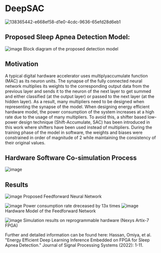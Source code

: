 # DeepSAC
![138365442-e668ef58-d1e0-4cdc-9636-65efd28d6eb1](https://user-images.githubusercontent.com/48494146/197577930-bb2e2b5b-1ad0-40a2-aa6f-321b10630320.png)

## Proposed Sleep Apnea Detection Model:
![image](https://user-images.githubusercontent.com/48494146/197580046-4a766159-a126-4e2f-b612-1707e5f41707.png)
Block diagram of the proposed detection model

## Motivation
A typical digital hardware accelerator uses multiplyaccumulate function (MAC) as its neuron units. The synapse of the fully connected neural
network multiplies its weights to the corresponding output data from the previous layer and sends it to the neuron of the next layer to get summed and either classified (at the output layer) or passed to the next layer (at the hidden layer). As a result, many multipliers need to be designed when representing the synapse of the model. When designing energy efficient hardware model, the power consumption of the system increases at a high rate due to the usage of many multipliers. To avoid this, a shifter based low-power design technique (Shift-Accumulate, SAC) has been introduced in this work where shifters have been used instead of multipliers. During the training phase of the model in software, the weights and biases were constrained in order of magnitude of 2 while maintaining the consistency of their original values.

## Hardware Software Co-simulation Process
![image](https://user-images.githubusercontent.com/48494146/197578627-23737a04-d5dd-488a-ab54-075064ea3f5b.png)

## Results
![image](https://user-images.githubusercontent.com/48494146/197579647-02053d9a-1e69-4b73-8e1a-0ee8b9105f0a.png)
Proposed Feedforward Neural Network

![image](https://user-images.githubusercontent.com/48494146/197579466-f7f2716e-bcf4-460c-a4fe-c77d9ff30506.png)
Power consumption rate dreceased by 13x times
![image](https://user-images.githubusercontent.com/48494146/197579888-9b6269e9-1867-42b8-8710-a28365b218f3.png)
Hardware Model of the Feedforward Network

![image](https://user-images.githubusercontent.com/48494146/197579750-314e038e-5faa-4b2e-92c4-bcdf6d4e8983.png)
Simulation results on reprogrammable hardware (Nexys Artix-7 FPGA)

Further and detailed information can be found here:
Hassan, Omiya, et al. "Energy Efficient Deep Learning Inference Embedded on FPGA for Sleep Apnea Detection." Journal of Signal Processing Systems (2022): 1-11.
